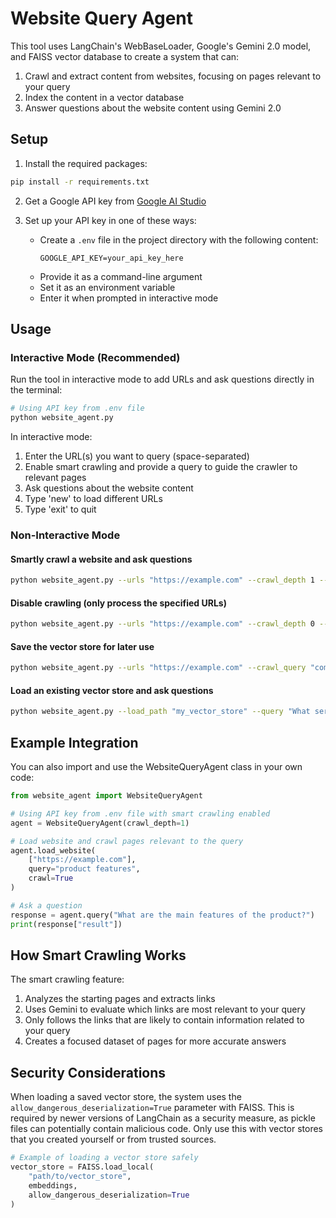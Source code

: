 # Website Query Agent

This tool uses LangChain's WebBaseLoader, Google's Gemini 2.0 model, and FAISS vector database to create a system that can:
1. Crawl and extract content from websites, focusing on pages relevant to your query
2. Index the content in a vector database
3. Answer questions about the website content using Gemini 2.0

## Setup

1. Install the required packages:
```bash
pip install -r requirements.txt
```

2. Get a Google API key from [Google AI Studio](https://ai.google.dev/)

3. Set up your API key in one of these ways:
   - Create a `.env` file in the project directory with the following content:
     ```
     GOOGLE_API_KEY=your_api_key_here
     ```
   - Provide it as a command-line argument
   - Set it as an environment variable
   - Enter it when prompted in interactive mode

## Usage

### Interactive Mode (Recommended)

Run the tool in interactive mode to add URLs and ask questions directly in the terminal:

```bash
# Using API key from .env file
python website_agent.py
```

In interactive mode:
1. Enter the URL(s) you want to query (space-separated)
2. Enable smart crawling and provide a query to guide the crawler to relevant pages
3. Ask questions about the website content
4. Type 'new' to load different URLs
5. Type 'exit' to quit

### Non-Interactive Mode

#### Smartly crawl a website and ask questions

```bash
python website_agent.py --urls "https://example.com" --crawl_depth 1 --crawl_query "product features" --query "What are the main features of the product?"
```

#### Disable crawling (only process the specified URLs)

```bash
python website_agent.py --urls "https://example.com" --crawl_depth 0 --query "What is this website about?"
```

#### Save the vector store for later use

```bash
python website_agent.py --urls "https://example.com" --crawl_query "company history" --save_path "my_vector_store"
```

#### Load an existing vector store and ask questions

```bash
python website_agent.py --load_path "my_vector_store" --query "What services does the company offer?"
```

## Example Integration

You can also import and use the WebsiteQueryAgent class in your own code:

```python
from website_agent import WebsiteQueryAgent

# Using API key from .env file with smart crawling enabled
agent = WebsiteQueryAgent(crawl_depth=1)

# Load website and crawl pages relevant to the query
agent.load_website(
    ["https://example.com"], 
    query="product features", 
    crawl=True
)

# Ask a question
response = agent.query("What are the main features of the product?")
print(response["result"])
```

## How Smart Crawling Works

The smart crawling feature:
1. Analyzes the starting pages and extracts links
2. Uses Gemini to evaluate which links are most relevant to your query
3. Only follows the links that are likely to contain information related to your query
4. Creates a focused dataset of pages for more accurate answers

## Security Considerations

When loading a saved vector store, the system uses the `allow_dangerous_deserialization=True` parameter with FAISS. This is required by newer versions of LangChain as a security measure, as pickle files can potentially contain malicious code. Only use this with vector stores that you created yourself or from trusted sources.

```python
# Example of loading a vector store safely
vector_store = FAISS.load_local(
    "path/to/vector_store", 
    embeddings, 
    allow_dangerous_deserialization=True
)
```
